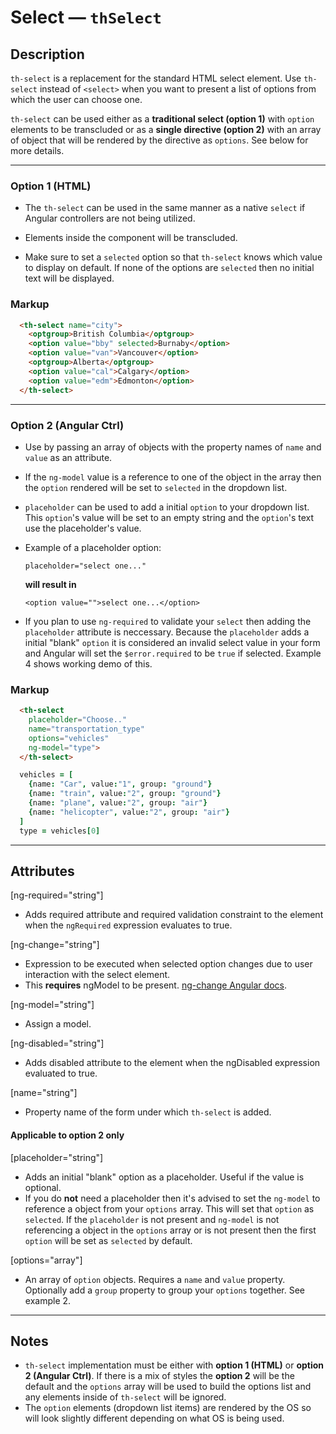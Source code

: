 # Select — `thSelect`

## Description
`th-select` is a replacement for the standard HTML select element. Use `th-select`
instead of `<select>` when you want to present a list of options from which the
user can choose one.


`th-select` can be used either as a **traditional select (option 1)**  with `option`
elements to be transcluded or as a **single directive (option 2)** with an array of
object that will be rendered by the directive as `options`. See below for more
details.

---
### Option 1 (HTML)
- The `th-select` can be used in the same manner as a native `select` if Angular
controllers are not being utilized.

- Elements inside the component will be transcluded.

- Make sure to set a `selected` option so that `th-select` knows which value
to display on default. If none of the options are `selected` then no initial
text will be displayed.

### Markup
```html
  <th-select name="city">
    <optgroup>British Columbia</optgroup>
    <option value="bby" selected>Burnaby</option>
    <option value="van">Vancouver</option>
    <optgroup>Alberta</optgroup>
    <option value="cal">Calgary</option>
    <option value="edm">Edmonton</option>
  </th-select>
```
---
### Option 2 (Angular Ctrl)
- Use by passing an array of objects with the property names of `name` and `value`
as an attribute.

- If the `ng-model` value is a reference to one of the object in the array then the
`option` rendered will be set to `selected` in the dropdown list.

- `placeholder` can be used to add a initial `option` to your dropdown list. This
`option`'s value will be set to an empty string and the `option`'s text use the
placeholder's value.

- Example of a placeholder option:

  `placeholder="select one..."`

  **will result in**

  `<option value="">select one...</option>`

- If you plan to use `ng-required` to validate your `select` then adding the
`placeholder` attribute is neccessary. Because the `placeholder` adds a initial
"blank" `option` it is considered an invalid select value in your form and
Angular will set the `$error.required` to be `true` if selected. Example 4 shows
working demo of this.

### Markup
```html
  <th-select
    placeholder="Choose.."
    name="transportation_type"
    options="vehicles"
    ng-model="type">
  </th-select>
```
```coffeescript
  vehicles = [
    {name: "Car", value:"1", group: "ground"}
    {name: "train", value:"2", group: "ground"}
    {name: "plane", value:"2", group: "air"}
    {name: "helicopter", value:"2", group: "air"}
  ]
  type = vehicles[0]
```
---
## Attributes

[ng-required="string"]
- Adds required attribute and required validation constraint to the element when
the `ngRequired` expression evaluates to true.

[ng-change="string"]
- Expression to be executed when selected option changes due to user interaction
with the select element.
- This **requires** ngModel to be present.
[ng-change Angular docs](https://docs.angularjs.org/api/ng/directive/ngChange).

[ng-model="string"]
- Assign a model.

[ng-disabled="string"]
- Adds disabled attribute to the element when the ngDisabled expression evaluated
to true.

[name="string"]
- Property name of the form under which `th-select` is added.

#### Applicable to option 2 only

[placeholder="string"]
- Adds an initial "blank" option as a placeholder. Useful if the value is optional.
- If you do **not** need a placeholder then it's advised to set the `ng-model`
to reference a object from your `options` array. This will set that `option` as
`selected`. If the `placeholder` is not present and `ng-model` is not referencing
a object in the `options` array or is not present then the first `option` will be
set as `selected` by default.

[options="array"]
- An array of `option` objects. Requires a `name` and `value` property. Optionally
add a `group` property to group your `options` together. See example 2.
---
## Notes
- `th-select` implementation must be either with **option 1 (HTML)** or **option
2 (Angular Ctrl)**. If there is a mix of styles the **option 2** will be the default
and the `options` array will be used to build the options list and any elements inside
of `th-select` will be ignored.
- The `option` elements (dropdown list items) are rendered by the OS so will look slightly
different depending on what OS is being used.
